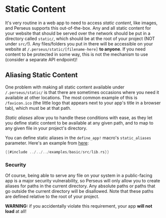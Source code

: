 # Static Content

It's very routine in a web app to need to access _static content_, like images, and Perseus supports this out-of-the-box. Any and all static content for your website that should be served over the network should be put in a directory called `static/`, which should be at the root of your project (NOT under `src/`!). Any files/folders you put in there will be accessible on your website at `/.perseus/static/[filename-here]` **to anyone**. If you need content to be protected in some way, this is not the mechanism to use (consider a separate API endpoint)!

## Aliasing Static Content

One problem with making all static content available under `/.perseus/static/` is that there are sometimes occasions where you need it available at other locations. The most common example of this is `/favicon.ico` (the little logo that appears next to your app's title in a browser tab), which must be at that path.

_Static aliases_ allow you to handle these conditions with ease, as they let you define static content to be available at any given path, and to map to any given file in your project's directory.

You can define static aliases in the `define_app!` macro's `static_aliases` parameter. Here's an example from [here](https://github.com/arctic-hen7/perseus/blob/main/examples/basic/src/lib.rs):

```rust
{{#include ../../../examples/basic/src/lib.rs}}
```

### Security

Of course, being able to serve any file on your system in a public-facing app is a major security vulnerability, so Perseus will only allow you to create aliases for paths in the current directory. Any absolute paths or paths that go outside the current directory will be disallowed. Note that these paths are defined relative to the root of your project.

**WARNING:** if you accidentally violate this requirement, your app **will not load** at all!
